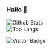 ### Hallo 👋

![Github Stats](https://github-readme-stats.vercel.app/api?username=archisvaze&count_private=true&show_icons=true&include_all_commits=true)  
![Top Langs](https://github-readme-stats.vercel.app/api/top-langs/?username=archisvaze&hide=TeX&layout=compact)  


![Visitor Badge](https://visitor-badge.laobi.icu/badge?page_id=archisvaze.archisvaze)
<!--
**archisvaze/archisvaze** is a ✨ _special_ ✨ repository because its `README.md` (this file) appears on your GitHub 

Here are some ideas to get you started:

- 🔭 I’m currently working on ...
- 🌱 I’m currently learning ...
- 👯 I’m looking to collaborate on ...
- 🤔 I’m looking for help with ...
- 💬 Ask me about ...
- 📫 How to reach me: ...
- 😄 Pronouns: ...
- ⚡ Fun fact: ...
-->
